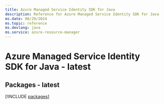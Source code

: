 ```yaml
---
title: Azure Managed Service Identity SDK for Java
description: Reference for Azure Managed Service Identity SDK for Java
ms.date: 08/29/2024
ms.topic: reference
ms.devlang: java
ms.service: azure-resource-manager
---
```

# Azure Managed Service Identity SDK for Java - latest
## Packages - latest
[!INCLUDE [packages](managed-service-identity-index.md)]